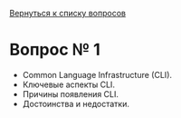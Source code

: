 [Вернуться к списку вопросов](../questions.md)
# Вопрос № 1

* Common Language Infrastructure (CLI). 
* Ключевые аспекты CLI. 
* Причины появления CLI. 
* Достоинства и недостатки.